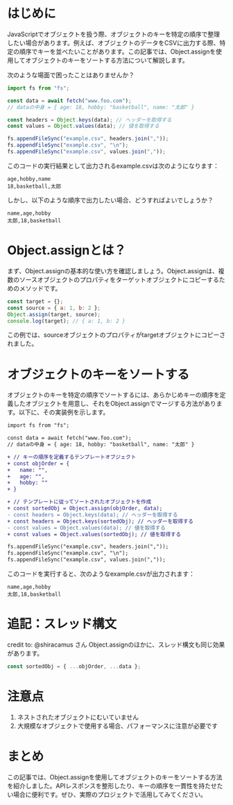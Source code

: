 # はじめに

JavaScriptでオブジェクトを扱う際、オブジェクトのキーを特定の順序で整理したい場合があります。例えば、オブジェクトのデータをCSVに出力する際、特定の順序でキーを並べたいことがあります。この記事では、Object.assignを使用してオブジェクトのキーをソートする方法について解説します。

次のような場面で困ったことはありませんか？

```typescript:example.ts
import fs from "fs";

const data = await fetch("www.foo.com");
// dataの中身 = { age: 18, hobby: "basketball", name: "太郎" }

const headers = Object.keys(data); // ヘッダーを取得する
const values = Object.values(data); // 値を取得する

fs.appendFileSync("example.csv", headers.join(","));
fs.appendFileSync("example.csv", "\n");
fs.appendFileSync("example.csv", values.join(","));
```
このコードの実行結果として出力されるexample.csvは次のようになります：

```example.csv
age,hobby,name
18,basketball,太郎
```

しかし、以下のような順序で出力したい場合、どうすればよいでしょうか？

```example.csv
name,age,hobby
太郎,18,basketball
```

# Object.assignとは？

まず、Object.assignの基本的な使い方を確認しましょう。Object.assignは、複数のソースオブジェクトのプロパティをターゲットオブジェクトにコピーするためのメソッドです。

```javascript
const target = {};
const source = { a: 1, b: 2 };
Object.assign(target, source);
console.log(target); // { a: 1, b: 2 }
```

この例では、sourceオブジェクトのプロパティがtargetオブジェクトにコピーされました。

# オブジェクトのキーをソートする

オブジェクトのキーを特定の順序でソートするには、あらかじめキーの順序を定義したオブジェクトを用意し、それをObject.assignでマージする方法があります。以下に、その実装例を示します。

```diff typescript:example.ts
import fs from "fs";

const data = await fetch("www.foo.com");
// dataの中身 = { age: 18, hobby: "basketball", name: "太郎" }

+ // キーの順序を定義するテンプレートオブジェクト
+ const objOrder = {
+   name: "",
+   age: "",
+   hobby: ""
+ }

+ // テンプレートに従ってソートされたオブジェクトを作成
+ const sortedObj = Object.assign(objOrder, data);
- const headers = Object.keys(data); // ヘッダーを取得する
+ const headers = Object.keys(sortedObj); // ヘッダーを取得する
- const values = Object.values(data); // 値を取得する
+ const values = Object.values(sortedObj); // 値を取得する

fs.appendFileSync("example.csv", headers.join(","));
fs.appendFileSync("example.csv", "\n");
fs.appendFileSync("example.csv", values.join(","));
```

このコードを実行すると、次のようなexample.csvが出力されます：

```example.csv
name,age,hobby
太郎,18,basketball
```

# 追記：スレッド構文

credit to: @shiracamus さん
Object.assignのほかに、スレッド構文も同じ効果があります。
```typescript
const sortedObj = { ...objOrder, ...data };
```

# 注意点

1. ネストされたオブジェクトにむいていません
1. 大規模なオブジェクトで使用する場合、パフォーマンスに注意が必要です

# まとめ

この記事では、Object.assignを使用してオブジェクトのキーをソートする方法を紹介しました。APIレスポンスを整形したり、キーの順序を一貫性を持たせたい場合に便利です。ぜひ、実際のプロジェクトで活用してみてください。
